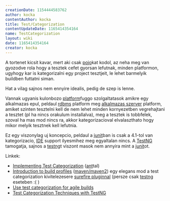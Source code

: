 ```yaml
---
creationDate: 1154444583762 
author: kocka 
contentAuthor: kocka 
title: Test/Categorization 
contentUpdateDate: 1165414354164 
name: TestCategorization 
layout: wiki 
date: 1165414354164 
creator: kocka 
---
```

A tortenet kicsit kavar, mert aki csak [pojo](../pojo.html)kat kodol, az neha meg van gyozodve rola hogy a tesztek cefet gyorsan lefutnak, minden platformon, ugyhogy kar is kategorizalni egy project tesztjeit, le lehet barmelyik buildben futtatni siman.

Hat a vilag sajnos nem ennyire idealis, pedig de szep is lenne.

Vannak ugyanis kulonbozo [platform](../Missing.html)fuggo szolgaltatasok amikre egy alkalmazas epul, peldaul [rdbms](../RDBMS.html) platform meg [alkalmazas szerver](../Alkalmazas%20Szerver.html) platform, amiket szinten tesztelni kell de nem lehet minden kornyezetben vegrehajtani a tesztet (pl ha nincs orakulum installalva), meg a tesztek is tobbfelek, szoval ha mas mod nincs ra, akkor kategorizacioval elvalaszthato hogy mikor melyik tesztnek kell lefutnia.

Ez egy viszonylag uj koncepcio, peldaul a [junit](../junit.html)ban is csak a 4.1-tol van kategorizacio, [IDE](../IDE.html) support ilyesmihez meg egyaltalan nincs. A [TestNG](../testng.html) tamogatja, sajnos a [testng](../testng.html)t viszont masok nem annyira mint a [junit](../junit.html)ot.

Linkek:

*   [Implementing Test Categorization](http://thediscoblog.com/?p=19) ([ant](../ant.html)tal)
*   [Introduction to build profiles](http://maven.apache.org/guides/introduction/introduction-to-profiles.html) ([maven/maven2](../maven/maven2.html)) egy elegans mod a test categorization kivitelezesere [surefire pluginnal](http://maven.apache.org/plugins/maven-surefire-plugin/examples/testng.html) (persze csak [testng](../testng.html) eseteben :( )
*   [Use test categorization for agile builds](http://www.ibm.com/developerworks/java/library/j-cq10316/index.html?ca=drs-)
*   [Test Categorization Techniques with TestNG](http://dev2dev.bea.com/pub/a/2006/09/testng-categorization.html)




